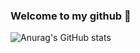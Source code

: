 ### Welcome to my github 👋

<!--
**darelljay/darelljay** is a ✨ _special_ ✨ repository because its `README.md` (this file) appears on your GitHub profile.

###🔭 I’m currently working on Node js
### 🌱 I’m currently learning React.js
### 💬 Ask me about anything
### 📫 How to reach me: instagram
### 😄 Pronouns: im not into that wokeness bs and i'm not interested at all 
### ⚡ Fun fact: im sixteen
-->
![Anurag's GitHub stats](https://github-readme-stats.vercel.app/api?username=darelljay&show_icons=true&theme=radical)
